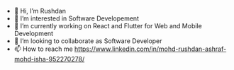 - 👋 Hi, I’m Rushdan
- 👀 I’m interested in Software Developement
- 🌱 I’m currently working on React and Flutter for Web and Mobile Development
- 💞️ I’m looking to collaborate as Software Developer
- 📫 How to reach me https://www.linkedin.com/in/mohd-rushdan-ashraf-mohd-isha-952270278/

<!---
Matdan04/Matdan04 is a ✨ special ✨ repository because its `README.md` (this file) appears on your GitHub profile.
You can click the Preview link to take a look at your changes.
--->
